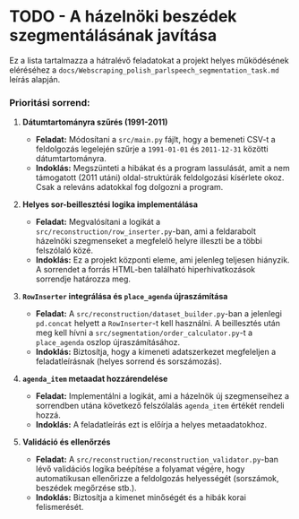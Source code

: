 # TODO - A házelnöki beszédek szegmentálásának javítása

Ez a lista tartalmazza a hátralévő feladatokat a projekt helyes működésének eléréséhez a `docs/Webscraping_polish_parlspeech_segmentation_task.md` leírás alapján.

### Prioritási sorrend:

1.  **Dátumtartományra szűrés (1991-2011)**
    -   **Feladat:** Módosítani a `src/main.py` fájlt, hogy a bemeneti CSV-t a feldolgozás legelején szűrje a `1991-01-01` és `2011-12-31` közötti dátumtartományra.
    -   **Indoklás:** Megszünteti a hibákat és a program lassulását, amit a nem támogatott (2011 utáni) oldal-struktúrák feldolgozási kísérlete okoz. Csak a releváns adatokkal fog dolgozni a program.

2.  **Helyes sor-beillesztési logika implementálása**
    -   **Feladat:** Megvalósítani a logikát a `src/reconstruction/row_inserter.py`-ban, ami a feldarabolt házelnöki szegmenseket a megfelelő helyre illeszti be a többi felszólaló közé.
    -   **Indoklás:** Ez a projekt központi eleme, ami jelenleg teljesen hiányzik. A sorrendet a forrás HTML-ben található hiperhivatkozások sorrendje határozza meg.

3.  **`RowInserter` integrálása és `place_agenda` újraszámítása**
    -   **Feladat:** A `src/reconstruction/dataset_builder.py`-ban a jelenlegi `pd.concat` helyett a `RowInserter`-t kell használni. A beillesztés után meg kell hívni a `src/segmentation/order_calculator.py`-t a `place_agenda` oszlop újraszámításához.
    -   **Indoklás:** Biztosítja, hogy a kimeneti adatszerkezet megfeleljen a feladatleírásnak (helyes sorrend és sorszámozás).

4.  **`agenda_item` metaadat hozzárendelése**
    -   **Feladat:** Implementálni a logikát, ami a házelnök új szegmenseihez a sorrendben utána következő felszólalás `agenda_item` értékét rendeli hozzá.
    -   **Indoklás:** A feladatleírás ezt is előírja a helyes metaadatokhoz.

5.  **Validáció és ellenőrzés**
    -   **Feladat:** A `src/reconstruction/reconstruction_validator.py`-ban lévő validációs logika beépítése a folyamat végére, hogy automatikusan ellenőrizze a feldolgozás helyességét (sorszámok, beszédek megőrzése stb.).
    -   **Indoklás:** Biztosítja a kimenet minőségét és a hibák korai felismerését.